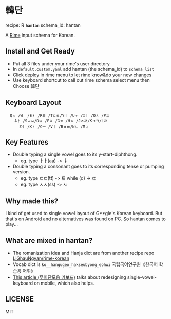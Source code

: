 # 韓단

recipe: ℞ **`hantan`**
schema_id: hantan

A [Rime](https://rime.im) input schema for Korean.

## Install and Get Ready

- Put all 3 files under your rime's user directory
- In `default.custom.yaml` add hantan (the schema_id) to `schema_list`
- Click deploy in rime menu to let rime know&do your new changes
- Use keyboard shortcut to call out rime schema select menu then Choose 韓단

## Keyboard Layout
```
  Qㅊ /W  /Eㅓ /Rㄹ /Tㄷㅌ/Yㅣ /Uㅜ /Iㅣ /Oㅗ /Pㅍ
    Aㅏ /Sㅅㅆ/Dㄸ /Fㅇ /Gㄲ /Hㅎ /Jㅈㅉ/Kㄱㅋ/Lㄹ 
      Zㅔ /Xㅐ /Cㅡ /Vㅣ /Bㅂㅃ/Nㄴ /Mㅁ 
```

## Key Features

- Double typing a single vowel goes to its y-start-diphthong.
  - eg. type ㅏㅏ(aa) -> ㅑ
- Double typing a consonant goes to its corresponding tense or pumping version.
  - eg. type ㄷㄷ(tt) -> ㅌ while (d) -> ㄸ
  - eg. type ㅅㅅ(ss) -> ㅆ

## Why made this?

I kind of get used to single vowel layout of G**gle's Korean keyboard. But that's on Android and no alternatives was found on PC. So hantan comes to play...

## What are mixed in hantan?

- The romanization idea and Hanja dict are from another recipe repo [LiGhauNgyan/rime-korean](https://github.com/LiGhauNgyan/rime-korean/blob/master/README.md)
- Vocab dict is `ko__hangugeo_hakseubyong_eohwi` 국립국어연구원《한국어 학습용 어휘》
- [This article (무이단모음 키보드)](https://story.pxd.co.kr/962) talks about redesigning single-vowel-keyboard on mobile, which also helps.

## LICENSE

MIT
